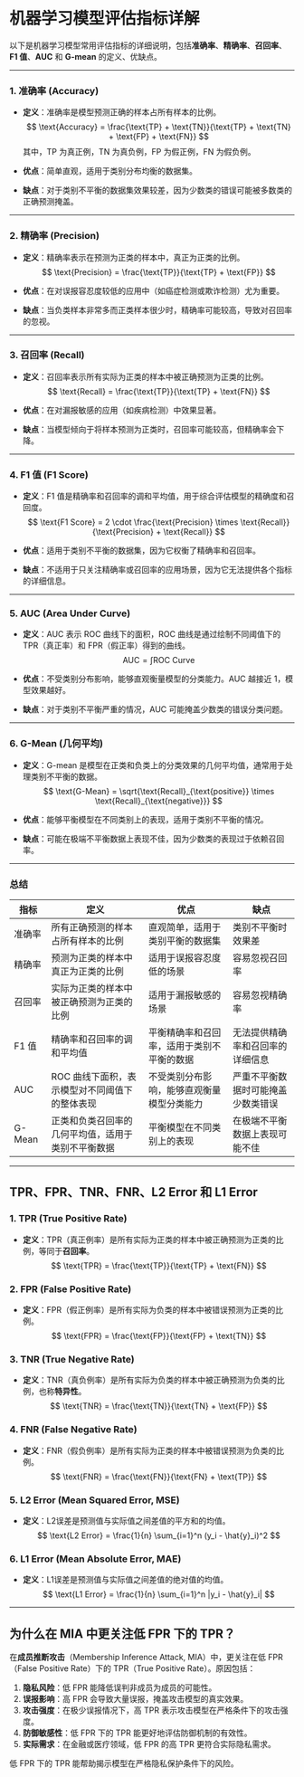 # 机器学习模型评估指标详解

以下是机器学习模型常用评估指标的详细说明，包括**准确率**、**精确率**、**召回率**、**F1 值**、**AUC** 和 **G-mean** 的定义、优缺点。

---

### 1. 准确率 (Accuracy)
- **定义**：准确率是模型预测正确的样本占所有样本的比例。
  $$
  \text{Accuracy} = \frac{\text{TP} + \text{TN}}{\text{TP} + \text{TN} + \text{FP} + \text{FN}}
  $$
  其中，TP 为真正例，TN 为真负例，FP 为假正例，FN 为假负例。
  
- **优点**：简单直观，适用于类别分布均衡的数据集。
- **缺点**：对于类别不平衡的数据集效果较差，因为少数类的错误可能被多数类的正确预测掩盖。

---

### 2. 精确率 (Precision)
- **定义**：精确率表示在预测为正类的样本中，真正为正类的比例。
  $$
  \text{Precision} = \frac{\text{TP}}{\text{TP} + \text{FP}}
  $$

- **优点**：在对误报容忍度较低的应用中（如癌症检测或欺诈检测）尤为重要。
- **缺点**：当负类样本非常多而正类样本很少时，精确率可能较高，导致对召回率的忽视。

---

### 3. 召回率 (Recall)
- **定义**：召回率表示所有实际为正类的样本中被正确预测为正类的比例。
  $$
  \text{Recall} = \frac{\text{TP}}{\text{TP} + \text{FN}}
  $$

- **优点**：在对漏报敏感的应用（如疾病检测）中效果显著。
- **缺点**：当模型倾向于将样本预测为正类时，召回率可能较高，但精确率会下降。

---

### 4. F1 值 (F1 Score)
- **定义**：F1 值是精确率和召回率的调和平均值，用于综合评估模型的精确度和召回度。
  $$
  \text{F1 Score} = 2 \cdot \frac{\text{Precision} \times \text{Recall}}{\text{Precision} + \text{Recall}}
  $$

- **优点**：适用于类别不平衡的数据集，因为它权衡了精确率和召回率。
- **缺点**：不适用于只关注精确率或召回率的应用场景，因为它无法提供各个指标的详细信息。

---

### 5. AUC (Area Under Curve)
- **定义**：AUC 表示 ROC 曲线下的面积，ROC 曲线是通过绘制不同阈值下的 TPR（真正率）和 FPR（假正率）得到的曲线。
  $$
  \text{AUC} = \int \text{ROC Curve}
  $$

- **优点**：不受类别分布影响，能够直观衡量模型的分类能力。AUC 越接近 1，模型效果越好。
- **缺点**：对于类别不平衡严重的情况，AUC 可能掩盖少数类的错误分类问题。

---

### 6. G-Mean (几何平均)
- **定义**：G-mean 是模型在正类和负类上的分类效果的几何平均值，通常用于处理类别不平衡的数据。
  $$
  \text{G-Mean} = \sqrt{\text{Recall}_{\text{positive}} \times \text{Recall}_{\text{negative}}}
  $$

- **优点**：能够平衡模型在不同类别上的表现，适用于类别不平衡的情况。
- **缺点**：可能在极端不平衡数据上表现不佳，因为少数类的表现过于依赖召回率。

---

### 总结

| 指标       | 定义                                                                                              | 优点                                                   | 缺点                                                      |
|------------|--------------------------------------------------------------------------------------------------|--------------------------------------------------------|-----------------------------------------------------------|
| 准确率     | 所有正确预测的样本占所有样本的比例                                                               | 直观简单，适用于类别平衡的数据集                       | 类别不平衡时效果差                                         |
| 精确率     | 预测为正类的样本中真正为正类的比例                                                               | 适用于误报容忍度低的场景                               | 容易忽视召回率                                             |
| 召回率     | 实际为正类的样本中被正确预测为正类的比例                                                         | 适用于漏报敏感的场景                                   | 容易忽视精确率                                             |
| F1 值      | 精确率和召回率的调和平均值                                                                      | 平衡精确率和召回率，适用于类别不平衡的数据             | 无法提供精确率和召回率的详细信息                           |
| AUC        | ROC 曲线下面积，表示模型对不同阈值下的整体表现                                                 | 不受类别分布影响，能够直观衡量模型分类能力             | 严重不平衡数据时可能掩盖少数类错误                         |
| G-Mean     | 正类和负类召回率的几何平均值，适用于类别不平衡数据                                             | 平衡模型在不同类别上的表现                             | 在极端不平衡数据上表现可能不佳                             |

---

## TPR、FPR、TNR、FNR、L2 Error 和 L1 Error

### 1. TPR (True Positive Rate)
- **定义**：TPR（真正例率）是所有实际为正类的样本中被正确预测为正类的比例，等同于**召回率**。
  $$
  \text{TPR} = \frac{\text{TP}}{\text{TP} + \text{FN}}
  $$

### 2. FPR (False Positive Rate)
- **定义**：FPR（假正例率）是所有实际为负类的样本中被错误预测为正类的比例。
  $$
  \text{FPR} = \frac{\text{FP}}{\text{FP} + \text{TN}}
  $$

### 3. TNR (True Negative Rate)
- **定义**：TNR（真负例率）是所有实际为负类的样本中被正确预测为负类的比例，也称**特异性**。
  $$
  \text{TNR} = \frac{\text{TN}}{\text{TN} + \text{FP}}
  $$

### 4. FNR (False Negative Rate)
- **定义**：FNR（假负例率）是所有实际为正类的样本中被错误预测为负类的比例。
  $$
  \text{FNR} = \frac{\text{FN}}{\text{FN} + \text{TP}}
  $$

### 5. L2 Error (Mean Squared Error, MSE)
- **定义**：L2误差是预测值与实际值之间差值的平方和的均值。
  $$
  \text{L2 Error} = \frac{1}{n} \sum_{i=1}^n (y_i - \hat{y}_i)^2
  $$

### 6. L1 Error (Mean Absolute Error, MAE)
- **定义**：L1误差是预测值与实际值之间差值的绝对值的均值。
  $$
  \text{L1 Error} = \frac{1}{n} \sum_{i=1}^n |y_i - \hat{y}_i|
  $$

---

## 为什么在 MIA 中更关注低 FPR 下的 TPR？

在**成员推断攻击**（Membership Inference Attack, MIA）中，更关注在低 FPR（False Positive Rate）下的 TPR（True Positive Rate）。原因包括：

1. **隐私风险**：低 FPR 能降低误判非成员为成员的可能性。
2. **误报影响**：高 FPR 会导致大量误报，掩盖攻击模型的真实效果。
3. **攻击强度**：在极少误报情况下，高 TPR 表示攻击模型在严格条件下的攻击强度。
4. **防御敏感性**：低 FPR 下的 TPR 能更好地评估防御机制的有效性。
5. **实际需求**：在金融或医疗领域，低 FPR 的高 TPR 更符合实际隐私需求。

低 FPR 下的 TPR 能帮助揭示模型在严格隐私保护条件下的风险。

